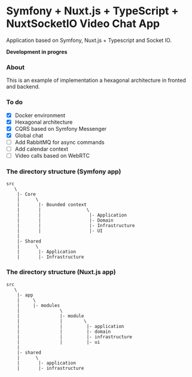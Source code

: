 Symfony + Nuxt.js + TypeScript + NuxtSocketIO Video Chat App
==============
Application based on Symfony, Nuxt.js + Typescript  and Socket IO.      

**Development in progres**

### About
This is an example of implementation a hexagonal architecture in fronted and backend.
### To do
- [x] Docker environment
- [x] Hexagonal architecture
- [x] CQRS based on Symfony Messenger
- [x] Global chat
- [ ] Add RabbitMQ for async commands  
- [ ] Add calendar context 
- [ ] Video calls based on WebRTC

### The directory structure (Symfony app)
    src
       \
        |- Core
        |      \
        |       |- Bounded context
        |       |                 \
        |       |                  |- Application
        |       |                  |- Domain
        |       |                  |- Infrastructure
        |       |                  |- UI
        |                               
        |- Shared
        |      \
        |       |- Application
        |       |- Infrastructure


### The directory structure (Nuxt.js app)
    src
       \
        |- app
        |     \
        |     |- modules
        |               \
        |               |- module
        |               |        \
        |               |         |- application
        |               |         |- domain
        |               |         |- infrastructure
        |               |         |- ui
        |                               
        |- shared
        |      \
        |       |- application
        |       |- infrastructure